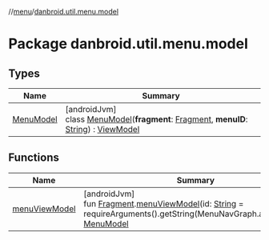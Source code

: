 //[menu](../../index.md)/[danbroid.util.menu.model](index.md)

# Package danbroid.util.menu.model

## Types

| Name | Summary |
|---|---|
| [MenuModel](-menu-model/index.md) | [androidJvm]<br>class [MenuModel](-menu-model/index.md)(**fragment**: [Fragment](https://developer.android.com/reference/kotlin/androidx/fragment/app/Fragment.html), **menuID**: [String](https://kotlinlang.org/api/latest/jvm/stdlib/kotlin/-string/index.html)) : [ViewModel](https://developer.android.com/reference/kotlin/androidx/lifecycle/ViewModel.html) |

## Functions

| Name | Summary |
|---|---|
| [menuViewModel](menu-view-model.md) | [androidJvm]<br>fun [Fragment](https://developer.android.com/reference/kotlin/androidx/fragment/app/Fragment.html).[menuViewModel](menu-view-model.md)(id: [String](https://kotlinlang.org/api/latest/jvm/stdlib/kotlin/-string/index.html) = requireArguments().getString(MenuNavGraph.arg.menu)!!): [MenuModel](-menu-model/index.md) |
